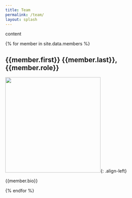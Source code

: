 ```yaml
---
title: Team
permalink: /team/
layout: splash
---
```

content

{% for member in site.data.members %}
<h2>{{member.first}} {{member.last}}, {{member.role}}</h2>
<img src="https://cmccomb.com/assets/images/headshot_optimized_square.jpg" width="300">{: .align-left}
<p>{{member.bio}}</p>
{% endfor %}

